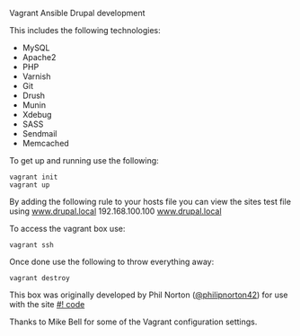 Vagrant Ansible Drupal development

This includes the following technologies:
* MySQL
* Apache2
* PHP
* Varnish
* Git
* Drush
* Munin
* Xdebug
* SASS
* Sendmail
* Memcached

To get up and running use the following:

    vagrant init
    vagrant up

By adding the following rule to your hosts file you can view the sites test file using www.drupal.local
192.168.100.100 www.drupal.local

To access the vagrant box use:

    vagrant ssh

Once done use the following to throw everything away:

    vagrant destroy

This box was originally developed by Phil Norton ([@philipnorton42](http://www.twitter.com/philipnorton42)) for use with the site [#! code](www.hashbangcode.com)

Thanks to Mike Bell for some of the Vagrant configuration settings.